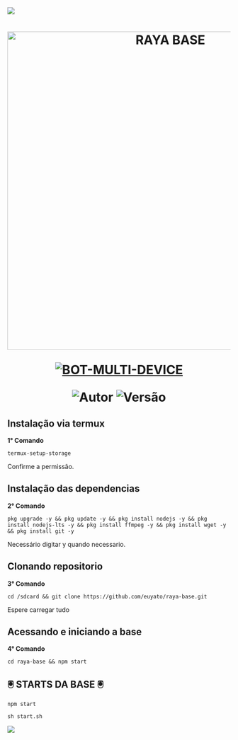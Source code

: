 <img src="https://readme-typing-svg.herokuapp.com/?font=mono&size=30&duration=4000&color=FF0000&center=falso&vCenter=falso&lines=🜛+𝐁𝐀𝐒𝐄+𝐑𝐀𝐘𝐀+𝐕𝟏.𝟎+🜛;۞+𝐎𝐅𝐂+𝐔𝐏𝐃𝐀𝐓𝐄+۞">      

<h1 align="center">
<p>
<img src= "https://nexus-api.shop/hu7jo4.jpg" alt="RAYA BASE" width="720">
</p>

<p align="center">
<a href="#"><img title="BOT-MULTI-DEVICE" src="https://img.shields.io/badge/BOT•MULTI•DEVICE-blue?&style=for-the-badge"></a>
</p>

<p align="center">
<img title="Autor" src="https://img.shields.io/badge/Autor-@euyato-orange.svg?style=for-the-badge&logo=github"></a>
<img title="Versão" src="https://img.shields.io/badge/Versão-1.0-orange.svg?style=for-the-badge&logo=github"></a>
</p>

## Instalação via termux
**1° Comando**
```
termux-setup-storage
```
Confirme a permissão.

## Instalação das dependencias
**2° Comando**
```
pkg upgrade -y && pkg update -y && pkg install nodejs -y && pkg install nodejs-lts -y && pkg install ffmpeg -y && pkg install wget -y && pkg install git -y
```
Necessário digitar y quando necessario.

## Clonando repositorio
**3° Comando**
```
cd /sdcard && git clone https://github.com/euyato/raya-base.git
```
Espere carregar tudo

## Acessando e iniciando a base
**4° Comando**
```
cd raya-base && npm start
```

## 🖲️ STARTS DA BASE 🖲
```
npm start
```
```
sh start.sh
```

<img src="https://readme-typing-svg.herokuapp.com/?font=mono&size=30&duration=4000&color=FF0000&center=falso&vCenter=falso&lines=֎+𝐍𝐄𝐌+𝐁𝐀𝐒𝐄+𝐑𝐀𝐘𝐀+֎"> 
